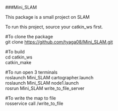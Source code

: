 ###Mini_SLAM  
  
  
This package is a small project on SLAM  
  
  
  
To run this project, source your catkin_ws first.  
  
#To clone the package  
git clone https://github.com/tyaga08/Mini_SLAM.git  

#To build  
cd catkin_ws  
catkin_make  
  
#To run open 3 terminals  
roslaunch Mini_SLAM cartographer.launch  
roslaunch Mini_SLAM node1.launch  
rosrun Mini_SLAM write_to_file_server  
  
#To write the map to file  
rosservice call /write_to_file